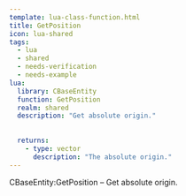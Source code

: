 ```yaml
---
template: lua-class-function.html
title: GetPosition
icon: lua-shared
tags:
  - lua
  - shared
  - needs-verification
  - needs-example
lua:
  library: CBaseEntity
  function: GetPosition
  realm: shared
  description: "Get absolute origin."
  
  
  returns:
    - type: vector
      description: "The absolute origin."
---
```


<div class="lua__search__keywords">
CBaseEntity:GetPosition &#x2013; Get absolute origin.
</div>
